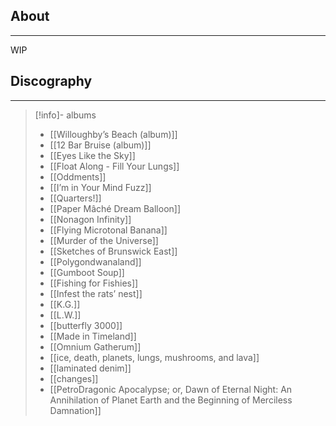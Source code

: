 ## About
___
WIP

## Discography 
___
>[!info]- albums
>
>- [[Willoughby’s Beach (album)]]
>- [[12 Bar Bruise (album)]]
>- [[Eyes Like the Sky]]
>- [[Float Along - Fill Your Lungs]]
>- [[Oddments]]
>- [[I’m in Your Mind Fuzz]]
>- [[Quarters!]]
>- [[Paper Mâché Dream Balloon]]
>- [[Nonagon Infinity]]
>- [[Flying Microtonal Banana]]
>- [[Murder of the Universe]]
>- [[Sketches of Brunswick East]]
>- [[Polygondwanaland]]
>- [[Gumboot Soup]]
>- [[Fishing for Fishies]]
>- [[Infest the rats’ nest]]
>- [[K.G.]]
>- [[L.W.]]
>- [[butterfly 3000]]
>- [[Made in Timeland]]
>- [[Omnium Gatherum]]
>- [[ice, death, planets, lungs, mushrooms, and lava]]
>- [[laminated denim]]
>- [[changes]]
>- [[PetroDragonic Apocalypse; or, Dawn of Eternal Night: An Annihilation of Planet Earth and the Beginning of Merciless Damnation]]
